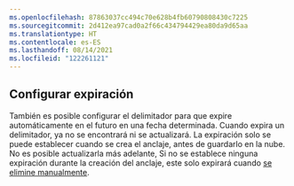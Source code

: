 ```yaml
---
ms.openlocfilehash: 87863037cc494c70e628b4fb60790808430c7225
ms.sourcegitcommit: 2d412ea97cad0a2f66c434794429ea80da9d65aa
ms.translationtype: HT
ms.contentlocale: es-ES
ms.lasthandoff: 08/14/2021
ms.locfileid: "122261121"
---
```

## <a name="set-expiration"></a>Configurar expiración

También es posible configurar el delimitador para que expire automáticamente en el futuro en una fecha determinada. Cuando expira un delimitador, ya no se encontrará ni se actualizará. La expiración solo se puede establecer cuando se crea el anclaje, antes de guardarlo en la nube. No es posible actualizarla más adelante, Si no se establece ninguna expiración durante la creación del anclaje, este solo expirará cuando [se elimine manualmente](../articles/spatial-anchors/how-tos/create-locate-anchors-unity.md#delete-anchors).